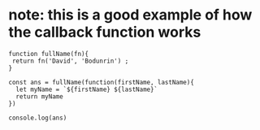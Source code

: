 # note: this is a good example of how the callback function works 
```
function fullName(fn){
 return fn('David', 'Bodunrin') ;
}

const ans = fullName(function(firstName, lastName){
  let myName = `${firstName} ${lastName}`
  return myName
})

console.log(ans)
```
